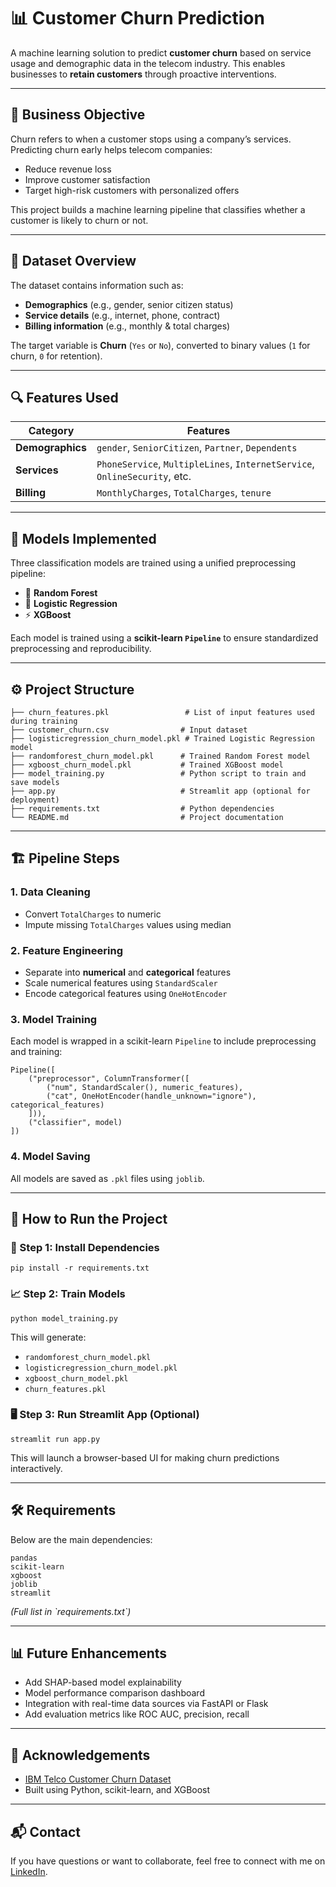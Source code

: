 
# 📊 Customer Churn Prediction

A machine learning solution to predict **customer churn** based on service usage and demographic data in the telecom industry. This enables businesses to **retain customers** through proactive interventions.

---

## 💼 Business Objective

Churn refers to when a customer stops using a company’s services. Predicting churn early helps telecom companies:

- Reduce revenue loss  
- Improve customer satisfaction  
- Target high-risk customers with personalized offers  

This project builds a machine learning pipeline that classifies whether a customer is likely to churn or not.

---

## 🧾 Dataset Overview

The dataset contains information such as:

- **Demographics** (e.g., gender, senior citizen status)
- **Service details** (e.g., internet, phone, contract)
- **Billing information** (e.g., monthly & total charges)

The target variable is **Churn** (`Yes` or `No`), converted to binary values (`1` for churn, `0` for retention).

---

## 🔍 Features Used

| Category         | Features                                                                 |
|------------------|--------------------------------------------------------------------------|
| **Demographics** | `gender`, `SeniorCitizen`, `Partner`, `Dependents`                      |
| **Services**     | `PhoneService`, `MultipleLines`, `InternetService`, `OnlineSecurity`, etc. |
| **Billing**      | `MonthlyCharges`, `TotalCharges`, `tenure`                              |

---

## 🧠 Models Implemented

Three classification models are trained using a unified preprocessing pipeline:

- 🎯 **Random Forest**
- 🔢 **Logistic Regression**
- ⚡ **XGBoost**

Each model is trained using a **scikit-learn `Pipeline`** to ensure standardized preprocessing and reproducibility.

---

## ⚙️ Project Structure

```
├── churn_features.pkl                 # List of input features used during training
├── customer_churn.csv                # Input dataset
├── logisticregression_churn_model.pkl # Trained Logistic Regression model
├── randomforest_churn_model.pkl      # Trained Random Forest model
├── xgboost_churn_model.pkl           # Trained XGBoost model
├── model_training.py                 # Python script to train and save models
├── app.py                            # Streamlit app (optional for deployment)
├── requirements.txt                  # Python dependencies
└── README.md                         # Project documentation
```

---

## 🏗️ Pipeline Steps

### 1. **Data Cleaning**

- Convert `TotalCharges` to numeric
- Impute missing `TotalCharges` values using median

### 2. **Feature Engineering**

- Separate into **numerical** and **categorical** features
- Scale numerical features using `StandardScaler`
- Encode categorical features using `OneHotEncoder`

### 3. **Model Training**

Each model is wrapped in a scikit-learn `Pipeline` to include preprocessing and training:

```
Pipeline([
    ("preprocessor", ColumnTransformer([
        ("num", StandardScaler(), numeric_features),
        ("cat", OneHotEncoder(handle_unknown="ignore"), categorical_features)
    ])),
    ("classifier", model)
])
```

### 4. **Model Saving**

All models are saved as `.pkl` files using `joblib`.

---

## 🚀 How to Run the Project

### 🔧 Step 1: Install Dependencies

```
pip install -r requirements.txt
```

### 📈 Step 2: Train Models

```
python model_training.py
```

This will generate:
- `randomforest_churn_model.pkl`
- `logisticregression_churn_model.pkl`
- `xgboost_churn_model.pkl`
- `churn_features.pkl`

### 🖥️ Step 3: Run Streamlit App (Optional)

```
streamlit run app.py
```

This will launch a browser-based UI for making churn predictions interactively.

---

## 🛠️ Requirements

Below are the main dependencies:

```text
pandas
scikit-learn
xgboost
joblib
streamlit
```

*(Full list in \`requirements.txt\`)*

---

## 📊 Future Enhancements

- Add SHAP-based model explainability
- Model performance comparison dashboard
- Integration with real-time data sources via FastAPI or Flask
- Add evaluation metrics like ROC AUC, precision, recall

---

## 🙌 Acknowledgements

- [IBM Telco Customer Churn Dataset](https://www.kaggle.com/blastchar/telco-customer-churn)
- Built using Python, scikit-learn, and XGBoost

---

## 📬 Contact

If you have questions or want to collaborate, feel free to connect with me on [LinkedIn](http://www.linkedin.com/in/amit-kharche).
